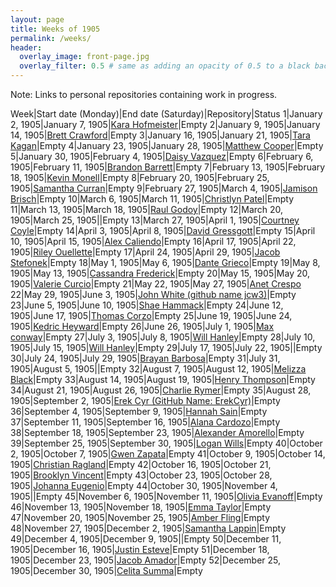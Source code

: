 ```yaml
---
layout: page
title: Weeks of 1905
permalink: /weeks/
header:
  overlay_image: front-page.jpg
  overlay_filter: 0.5 # same as adding an opacity of 0.5 to a black background
---
```


Note: Links to personal repositories containing work in progress.

Week|Start date (Monday)|End date (Saturday)|Repository|Status
1|January 2, 1905|January 7, 1905|[Kara Hofmeister]()|Empty
2|January 9, 1905|January 14, 1905|[Brett Crawford]()|Empty
3|January 16, 1905|January 21, 1905|[Tara Kagan]()|Empty
4|January 23, 1905|January 28, 1905|[Matthew Cooper]()|Empty
5|January 30, 1905|February 4, 1905|[Daisy Vazquez]()|Empty
6|February 6, 1905|February 11, 1905|[Brandon Barrett]()|Empty
7|February 13, 1905|February 18, 1905|[Kevin Monell]()|Empty
8|February 20, 1905|February 25, 1905|[Samantha Curran]()|Empty
9|February 27, 1905|March 4, 1905|[Jamison Brisch]()|Empty
10|March 6, 1905|March 11, 1905|[Christlyn Patel]()|Empty
11|March 13, 1905|March 18, 1905|[Raul Godoy]()|Empty
12|March 20, 1905|March 25, 1905|[]()|Empty
13|March 27, 1905|April 1, 1905|[Courtney Coyle]()|Empty
14|April 3, 1905|April 8, 1905|[David Gressgott]()|Empty
15|April 10, 1905|April 15, 1905|[Alex Caliendo]()|Empty
16|April 17, 1905|April 22, 1905|[Riley Ouellette]()|Empty
17|April 24, 1905|April 29, 1905|[Jacob Stefonek]()|Empty
18|May 1, 1905|May 6, 1905|[Dante Grieco]()|Empty
19|May 8, 1905|May 13, 1905|[Cassandra Frederick]()|Empty
20|May 15, 1905|May 20, 1905|[Valerie Curcio]()|Empty
21|May 22, 1905|May 27, 1905|[Anet Crespo](https://github.com/ac15at/dig-eg-gaz)
22|May 29, 1905|June 3, 1905|[John White (github name jcw3)]()|Empty
23|June 5, 1905|June 10, 1905|[Shae Hammack]()|Empty
24|June 12, 1905|June 17, 1905|[Thomas Corzo]()|Empty
25|June 19, 1905|June 24, 1905|[Kedric Heyward]()|Empty
26|June 26, 1905|July 1, 1905|[Max conway]()|Empty
27|July 3, 1905|July 8, 1905|[Will Hanley]()|Empty
28|July 10, 1905|July 15, 1905|[Will Hanley]()|Empty
29|July 17, 1905|July 22, 1905|[]()|Empty
30|July 24, 1905|July 29, 1905|[Brayan Barbosa]()|Empty
31|July 31, 1905|August 5, 1905|[]()|Empty
32|August 7, 1905|August 12, 1905|[Melizza Black]()|Empty
33|August 14, 1905|August 19, 1905|[Henry Thompson]()|Empty
34|August 21, 1905|August 26, 1905|[Charlie Rymer]()|Empty
35|August 28, 1905|September 2, 1905|[Erek Cyr (GitHub Name: ErekCyr)]()|Empty
36|September 4, 1905|September 9, 1905|[Hannah Sain]()|Empty
37|September 11, 1905|September 16, 1905|[Alana Cardozo](https://github.com/alc15g/dig-eg-gaz)|Empty
38|September 18, 1905|September 23, 1905|[Alexander Amorello](https://github.com/AlexanderOlleroma/Dig_eg_gaz)|Empty
39|September 25, 1905|September 30, 1905|[Logan Wills]()|Empty
40|October 2, 1905|October 7, 1905|[Gwen Zapata]()|Empty
41|October 9, 1905|October 14, 1905|[Christian Ragland]()|Empty
42|October 16, 1905|October 21, 1905|[Brooklyn Vincent]()|Empty
43|October 23, 1905|October 28, 1905|[Johanna Eugenio]()|Empty
44|October 30, 1905|November 4, 1905|[]()|Empty
45|November 6, 1905|November 11, 1905|[Olivia Evanoff]()|Empty
46|November 13, 1905|November 18, 1905|[Emma Taylor]()|Empty
47|November 20, 1905|November 25, 1905|[Amber Fling](https://github.com/alf15c/dig-eg-gaz)|Empty
48|November 27, 1905|December 2, 1905|[Samantha Lappin]()|Empty
49|December 4, 1905|December 9, 1905|[]()|Empty
50|December 11, 1905|December 16, 1905|[Justin Esteve]()|Empty
51|December 18, 1905|December 23, 1905|[Jacob Amador]()|Empty
52|December 25, 1905|December 30, 1905|[Celita Summa]()|Empty
